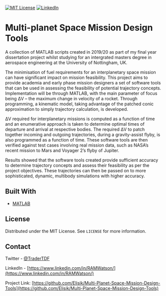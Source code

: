 
[![MIT License][license-shield]][license-url]
[![LinkedIn][linkedin-shield]][linkedin-url]

# Multi-planet Space Mission Design Tools


A collection of MATLAB scripts created in 2019/20 as part of my final year dissertation project whilst studying for an intergrated masters degree in aerospace engineering at the University of Nottingham, UK. 

The minimisation of fuel requirements for an interplanetary space mission can have significant impact on mission feasibility. This project aims to provide academia and early phase mission designers a set of software tools that can be used in assessing the feasibility of potential trajectory concepts. Implementation will be through MATLAB, with the main parameter of focus being ΔV – the maximum change in velocity of a rocket. Through programming, a kinematic model, taking advantage of the patched conic approximation to simply trajectory calculation, is developed. 

ΔV required for interplanetary missions is computed as a function of time and an enumerative approach is taken to determine optimal times of departure and arrival at respective bodies. The required ΔV to patch together incoming and outgoing trajectories, during a gravity-assist flyby, is also programmed as a function of time. These software tools are then verified against test cases involving real mission data, such as NASA’s recent mission to Mars and Voyager 2’s flyby of Jupiter. 

Results showed that the software tools created provide sufficient accuracy to determine trajectory concepts and assess their feasibility as per the project objectives. These trajectories can then be passed on to more sophisticated, dynamic, multibody simulations with higher accuracy.







## Built With

* [MATLAB](https://www.mathworks.com/products/matlab.html)


  

<!-- LICENSE -->
## License

Distributed under the MIT License. See `LICENSE` for more information.



<!-- CONTACT -->
## Contact

Twitter - [@TraderTDF](https://twitter.com/TraderTDF)

LinkedIn - [https://www.linkedin.com/in/RAMWatson/](https://www.linkedin.com/in/RAMWatson/)

Project Link: [https://github.com/Elisik/Multi-Planet-Space-Mission-Design-Tools](https://github.com/Elisik/Multi-Planet-Space-Mission-Design-Tools)



<!-- MARKDOWN LINKS & IMAGES -->
<!-- https://www.markdownguide.org/basic-syntax/#reference-style-links -->
[license-shield]: https://img.shields.io/github/license/othneildrew/Best-README-Template.svg?style=for-the-badge
[license-url]: https://github.com/othneildrew/Best-README-Template/blob/master/LICENSE.txt
[linkedin-shield]: https://img.shields.io/badge/-LinkedIn-black.svg?style=for-the-badge&logo=linkedin&colorB=555
[linkedin-url]: https://www.linkedin.com/in/RAMWatson/

